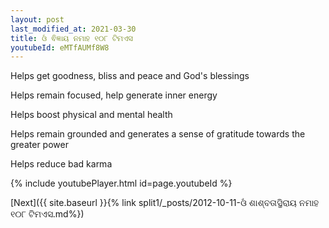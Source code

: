 ```yaml
---
layout: post
last_modified_at: 2021-03-30
title: ଓଁ ଵିଜ୍ଞାୟ ନମାହ ୧୦୮ ଟିମଏସ
youtubeId: eMTfAUMf8W8
---
```

 
 
Helps get goodness, bliss and peace and God's blessings
 
Helps remain focused, help generate inner energy 
 
Helps boost physical and mental health 
 
Helps remain grounded and generates a sense of gratitude towards the greater power 
 
Helps reduce bad karma
 
 
 
 


{% include youtubePlayer.html id=page.youtubeId %}
 
[Next]({{ site.baseurl }}{% link  split1/_posts/2012-10-11-ଓଁ ଶାଶ୍ବତାସ୍ଥିରାୟ ନମାହ ୧୦୮ ଟିମଏସ.md%})
 
